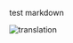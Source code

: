 test markdown

![translation](https://user-images.githubusercontent.com/5376908/169473338-cae90473-2657-487a-a391-a99a6221708c.gif)
